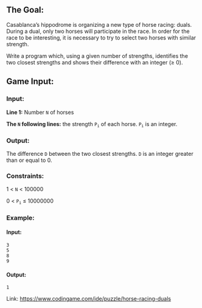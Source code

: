 ## The Goal:
Casablanca’s hippodrome is organizing a new type of horse racing: duals. During a dual, only two horses will participate in the race. In order for the race to be interesting, it is necessary to try to select two horses with similar strength.

Write a program which, using a given number of strengths, identifies the two closest strengths and shows their difference with an integer (≥ 0).

## Game Input:
### Input:
**Line 1:** Number `N` of horses

**The `N` following lines:** the strength <code>P<sub>i</sub></code> of each horse. <code>P<sub>i</sub></code> is an integer.

### Output:
The difference `D` between the two closest strengths. `D` is an integer greater than or equal to 0.

### Constraints:
1 < `N`  < 100000

0 < <code>P<sub>i</sub></code> ≤ 10000000

### Example:
#### Input:
	3
	5
	8
	9

#### Output:
	1

Link: https://www.codingame.com/ide/puzzle/horse-racing-duals
